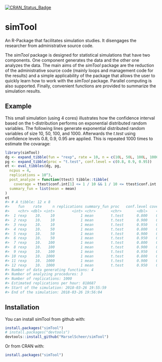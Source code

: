 
<!-- README.md is generated from README.Rmd. Please edit that file -->

[![CRAN\_Status\_Badge](http://www.r-pkg.org/badges/version/simTool)](https://cran.r-project.org/package=simTool)

# simTool

An R-Package that facilitates simulation studies. It disengages the
researcher from administrative source code.

The *simTool* package is designed for statistical simulations that have
two components. One component generates the data and the other one
analyzes the data. The main aims of the *simTool* package are the
reduction of the administrative source code (mainly loops and management
code for the results) and a simple applicability of the package that
allows the user to quickly learn how to work with the *simTool* package.
Parallel computing is also supported. Finally, convenient functions are
provided to summarize the simulation results.

## Example

This small simulation (using 4 cores) illustrates how the confidence
interval based on the t-distribution performs on exponential distributed
random variables. The following lines generate exponential distributed
random variables of size 10, 50, 100, and 1000. Afterwards the *t.test*
using confidence levels 0.8, 0.9, 0.95 are applied. This is repeated
1000 times to estimate the covarage:

``` r
library(simTool)
dg <- expand_tibble(fun = "rexp", rate = 10, n = c(10L, 50L, 100L, 1000L))
pg <- expand_tibble(proc = "t.test", conf.level = c(0.8, 0.9, 0.95))
et <- eval_tibbles(dg, pg, 
  ncpus = 4,
  replications = 10^3,
  post_analyze = function(ttest) tibble::tibble(
    coverage = ttest$conf.int[1] <= 1 / 10 && 1 / 10 <= ttest$conf.int[2]),
  summary_fun = list(mean = mean)
)
et
#> # A tibble: 12 x 8
#>    fun    rate     n replications summary_fun proc   conf.level coverage
#>    <chr> <dbl> <int>        <int> <chr>       <chr>       <dbl>    <dbl>
#>  1 rexp    10.    10            1 mean        t.test      0.800    0.754
#>  2 rexp    10.    10            1 mean        t.test      0.900    0.855
#>  3 rexp    10.    10            1 mean        t.test      0.950    0.905
#>  4 rexp    10.    50            1 mean        t.test      0.800    0.808
#>  5 rexp    10.    50            1 mean        t.test      0.900    0.905
#>  6 rexp    10.    50            1 mean        t.test      0.950    0.945
#>  7 rexp    10.   100            1 mean        t.test      0.800    0.792
#>  8 rexp    10.   100            1 mean        t.test      0.900    0.895
#>  9 rexp    10.   100            1 mean        t.test      0.950    0.936
#> 10 rexp    10.  1000            1 mean        t.test      0.800    0.796
#> 11 rexp    10.  1000            1 mean        t.test      0.900    0.897
#> 12 rexp    10.  1000            1 mean        t.test      0.950    0.953
#> Number of data generating functions: 4
#> Number of analyzing procedures: 3
#> Number of replications: 1000
#> Estimated replications per hour: 818687
#> Start of the simulation: 2018-03-26 19:55:59
#> End of the simulation: 2018-03-26 19:56:04
```

## Installation

You can install simTool from github with:

``` r
install.packages("simTool")
# install.packages("devtools")
devtools::install_github("MarselScheer/simTool")
```

Or from CRAN with:

``` r
install.packages("simTool")
```
